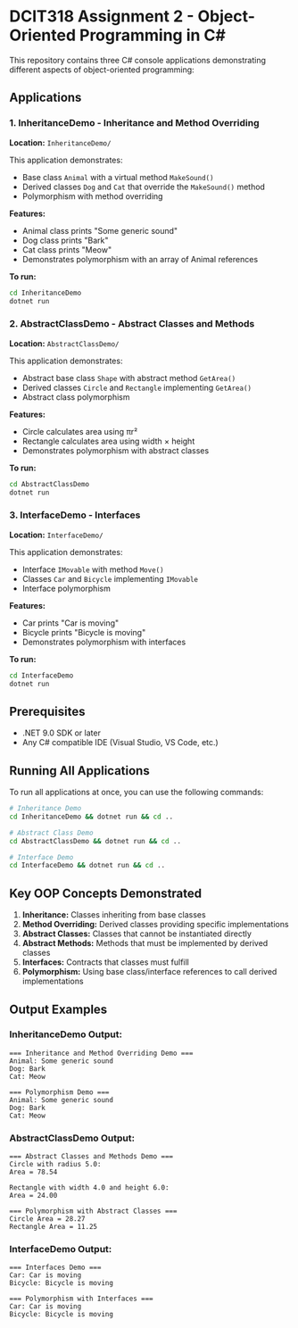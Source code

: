 # DCIT318 Assignment 2 - Object-Oriented Programming in C#

This repository contains three C# console applications demonstrating different aspects of object-oriented programming:

## Applications

### 1. InheritanceDemo - Inheritance and Method Overriding
**Location:** `InheritanceDemo/`

This application demonstrates:
- Base class `Animal` with a virtual method `MakeSound()`
- Derived classes `Dog` and `Cat` that override the `MakeSound()` method
- Polymorphism with method overriding

**Features:**
- Animal class prints "Some generic sound"
- Dog class prints "Bark" 
- Cat class prints "Meow"
- Demonstrates polymorphism with an array of Animal references

**To run:**
```bash
cd InheritanceDemo
dotnet run
```

### 2. AbstractClassDemo - Abstract Classes and Methods
**Location:** `AbstractClassDemo/`

This application demonstrates:
- Abstract base class `Shape` with abstract method `GetArea()`
- Derived classes `Circle` and `Rectangle` implementing `GetArea()`
- Abstract class polymorphism

**Features:**
- Circle calculates area using πr²
- Rectangle calculates area using width × height
- Demonstrates polymorphism with abstract classes

**To run:**
```bash
cd AbstractClassDemo
dotnet run
```

### 3. InterfaceDemo - Interfaces
**Location:** `InterfaceDemo/`

This application demonstrates:
- Interface `IMovable` with method `Move()`
- Classes `Car` and `Bicycle` implementing `IMovable`
- Interface polymorphism

**Features:**
- Car prints "Car is moving"
- Bicycle prints "Bicycle is moving"
- Demonstrates polymorphism with interfaces

**To run:**
```bash
cd InterfaceDemo
dotnet run
```

## Prerequisites

- .NET 9.0 SDK or later
- Any C# compatible IDE (Visual Studio, VS Code, etc.)

## Running All Applications

To run all applications at once, you can use the following commands:

```bash
# Inheritance Demo
cd InheritanceDemo && dotnet run && cd ..

# Abstract Class Demo
cd AbstractClassDemo && dotnet run && cd ..

# Interface Demo
cd InterfaceDemo && dotnet run && cd ..
```

## Key OOP Concepts Demonstrated

1. **Inheritance:** Classes inheriting from base classes
2. **Method Overriding:** Derived classes providing specific implementations
3. **Abstract Classes:** Classes that cannot be instantiated directly
4. **Abstract Methods:** Methods that must be implemented by derived classes
5. **Interfaces:** Contracts that classes must fulfill
6. **Polymorphism:** Using base class/interface references to call derived implementations

## Output Examples

### InheritanceDemo Output:
```
=== Inheritance and Method Overriding Demo ===
Animal: Some generic sound
Dog: Bark
Cat: Meow

=== Polymorphism Demo ===
Animal: Some generic sound
Dog: Bark
Cat: Meow
```

### AbstractClassDemo Output:
```
=== Abstract Classes and Methods Demo ===
Circle with radius 5.0:
Area = 78.54

Rectangle with width 4.0 and height 6.0:
Area = 24.00

=== Polymorphism with Abstract Classes ===
Circle Area = 28.27
Rectangle Area = 11.25
```

### InterfaceDemo Output:
```
=== Interfaces Demo ===
Car: Car is moving
Bicycle: Bicycle is moving

=== Polymorphism with Interfaces ===
Car: Car is moving
Bicycle: Bicycle is moving
```
